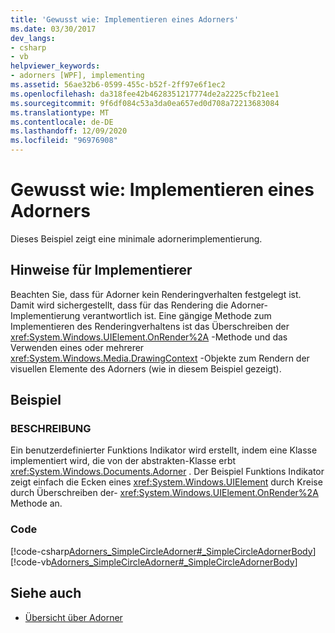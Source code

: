 ```yaml
---
title: 'Gewusst wie: Implementieren eines Adorners'
ms.date: 03/30/2017
dev_langs:
- csharp
- vb
helpviewer_keywords:
- adorners [WPF], implementing
ms.assetid: 56ae32b6-0599-455c-b52f-2ff97e6f1ec2
ms.openlocfilehash: da318fee42b4628351217774de2a2225cfb21ee1
ms.sourcegitcommit: 9f6df084c53a3da0ea657ed0d708a72213683084
ms.translationtype: MT
ms.contentlocale: de-DE
ms.lasthandoff: 12/09/2020
ms.locfileid: "96976908"
---
```

# <a name="how-to-implement-an-adorner"></a>Gewusst wie: Implementieren eines Adorners
Dieses Beispiel zeigt eine minimale adornerimplementierung.  
  
## <a name="notes-for-implementers"></a>Hinweise für Implementierer  
 Beachten Sie, dass für Adorner kein Renderingverhalten festgelegt ist. Damit wird sichergestellt, dass für das Rendering die Adorner-Implementierung verantwortlich ist.   Eine gängige Methode zum Implementieren des Renderingverhaltens ist das Überschreiben der <xref:System.Windows.UIElement.OnRender%2A> -Methode und das Verwenden eines oder mehrerer <xref:System.Windows.Media.DrawingContext> -Objekte zum Rendern der visuellen Elemente des Adorners (wie in diesem Beispiel gezeigt).  
  
## <a name="example"></a>Beispiel  
  
### <a name="description"></a>BESCHREIBUNG  
 Ein benutzerdefinierter Funktions Indikator wird erstellt, indem eine Klasse implementiert wird, die von der abstrakten-Klasse erbt <xref:System.Windows.Documents.Adorner> .  Der Beispiel Funktions Indikator zeigt einfach die Ecken eines <xref:System.Windows.UIElement> durch Kreise durch Überschreiben der- <xref:System.Windows.UIElement.OnRender%2A> Methode an.  
  
### <a name="code"></a>Code  
 [!code-csharp[Adorners_SimpleCircleAdorner#_SimpleCircleAdornerBody](~/samples/snippets/csharp/VS_Snippets_Wpf/Adorners_SimpleCircleAdorner/CSharp/Window1.xaml.cs#_simplecircleadornerbody)]
 [!code-vb[Adorners_SimpleCircleAdorner#_SimpleCircleAdornerBody](~/samples/snippets/visualbasic/VS_Snippets_Wpf/Adorners_SimpleCircleAdorner/VisualBasic/Window1.xaml.vb#_simplecircleadornerbody)]  
  
## <a name="see-also"></a>Siehe auch

- [Übersicht über Adorner](adorners-overview.md)
